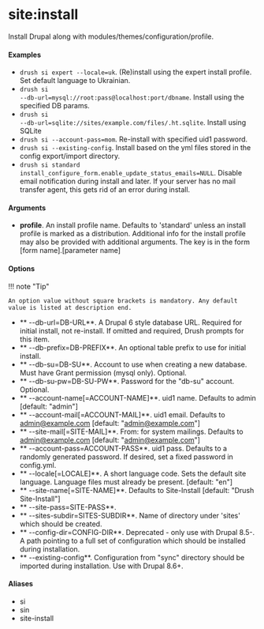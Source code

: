 # site:install

Install Drupal along with modules/themes/configuration/profile.

#### Examples

- <code>drush si expert --locale=uk</code>. (Re)install using the expert install profile. Set default language to Ukrainian.
- <code>drush si --db-url=mysql://root:pass@localhost:port/dbname</code>. Install using the specified DB params.
- <code>drush si --db-url=sqlite://sites/example.com/files/.ht.sqlite</code>. Install using SQLite
- <code>drush si --account-pass=mom</code>. Re-install with specified uid1 password.
- <code>drush si --existing-config</code>. Install based on the yml files stored in the config export/import directory.
- <code>drush si standard install_configure_form.enable_update_status_emails=NULL</code>. Disable email notification during install and later. If your server has no mail transfer agent, this gets rid of an error during install.

#### Arguments

- **profile**. An install profile name. Defaults to 'standard' unless an install profile is marked as a distribution. Additional info for the install profile may also be provided with additional arguments. The key is in the form [form name].[parameter name]

#### Options

!!! note "Tip"

    An option value without square brackets is mandatory. Any default value is listed at description end.

- ** --db-url=DB-URL**. A Drupal 6 style database URL. Required for initial install, not re-install. If omitted and required, Drush prompts for this item.
- ** --db-prefix=DB-PREFIX**. An optional table prefix to use for initial install.
- ** --db-su=DB-SU**. Account to use when creating a new database. Must have Grant permission (mysql only). Optional.
- ** --db-su-pw=DB-SU-PW**. Password for the "db-su" account. Optional.
- ** --account-name[=ACCOUNT-NAME]**. uid1 name. Defaults to admin [default: "admin"]
- ** --account-mail[=ACCOUNT-MAIL]**. uid1 email. Defaults to admin@example.com [default: "admin@example.com"]
- ** --site-mail[=SITE-MAIL]**. From: for system mailings. Defaults to admin@example.com [default: "admin@example.com"]
- ** --account-pass=ACCOUNT-PASS**. uid1 pass. Defaults to a randomly generated password. If desired, set a fixed password in config.yml.
- ** --locale[=LOCALE]**. A short language code. Sets the default site language. Language files must already be present. [default: "en"]
- ** --site-name[=SITE-NAME]**. Defaults to Site-Install [default: "Drush Site-Install"]
- ** --site-pass=SITE-PASS**. 
- ** --sites-subdir=SITES-SUBDIR**. Name of directory under 'sites' which should be created.
- ** --config-dir=CONFIG-DIR**. Deprecated - only use with Drupal 8.5-. A path pointing to a full set of configuration which should be installed during installation.
- ** --existing-config**. Configuration from "sync" directory should be imported during installation. Use with Drupal 8.6+.

#### Aliases

- si
- sin
- site-install

